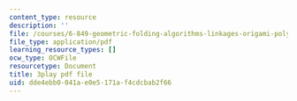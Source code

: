 ```yaml
---
content_type: resource
description: ''
file: /courses/6-849-geometric-folding-algorithms-linkages-origami-polyhedra-fall-2012/dde4ebb0041ae0e5171af4cdcbab2f66_5lO7gBJEzH4.pdf
file_type: application/pdf
learning_resource_types: []
ocw_type: OCWFile
resourcetype: Document
title: 3play pdf file
uid: dde4ebb0-041a-e0e5-171a-f4cdcbab2f66
---
```

